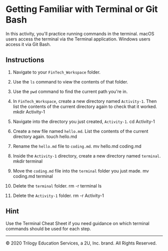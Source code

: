 # Getting Familiar with Terminal or Git Bash

In this activity, you'll practice running commands in the terminal. macOS users access the terminal via the Terminal application. Windows users access it via Git Bash.

## Instructions

1. Navigate to your `FinTech_Workspace` folder.

2. Use the `ls` command to view the contents of that folder.

3. Use the `pwd` command to find the current path you're in.

4. In `FinTech_Workspace`, create a new directory named `Activity-1`. Then list the contents of the current directory again to check that it worked.
   mkdir Activity-1
5. Navigate into the directory you just created, `Activity-1`.
   cd Activity-1
6. Create a new file named `hello.md`. List the contents of the current directory again.
   touch hello.md
7. Rename the `hello.md` file to `coding.md`.
   mv hello.md coding.md
8. Inside the `Activity-1` directory, create a new directory named `terminal`.
   mkdir terminal

9. Move the `coding.md` file into the `terminal` folder you just made.
   mv coding.md terminal

10. Delete the `terminal` folder.
    rm -r terminal
    ls
11. Delete the `Activity-1` folder.
    rm -r Activity-1

## Hint

Use the Terminal Cheat Sheet if you need guidance on which terminal commands should be used for each step.

---

© 2020 Trilogy Education Services, a 2U, Inc. brand. All Rights Reserved.
